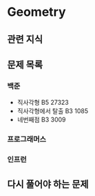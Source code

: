 # Geometry

## 관련 지식

## 문제 목록

### 백준

- 직사각형 B5 27323
- 직사각형에서 탈출 B3 1085
- 네번째점 B3 3009

### 프로그래머스

### 인프런

## 다시 풀어야 하는 문제